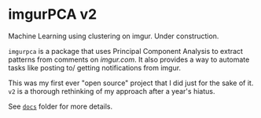 # imgurPCA v2
Machine Learning using clustering on imgur. Under construction.  

`imgurpca` is a package that uses Principal Component Analysis to extract
patterns from comments on *imgur.com*. It also provides a way to automate tasks
like posting to/ getting notifications from imgur.  

This was my first ever "open source" project that I did just for the sake of it.
`v2` is a thorough rethinking of my approach after a year's hiatus.

See [`docs`](./docs/) folder for more details.
